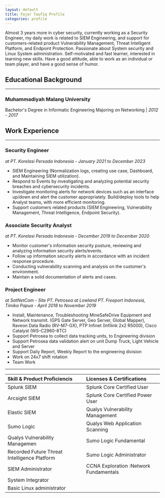 ```yaml
---
layout: default
title: Fajar Taufiq Profile
categories: profile
---
```


Almost 3 years more in cyber security, currently working as a Security Engineer,
my daily work is related to SIEM Engineering, and support for customers-related product Vulnerability
Management, Threat Intelligent Platform, and Endpoint Protection. Passionate about System security and
Linux System administration. Self-motivated and fast learner, interested in learning new skills. Have a
good attitude, able to work as an individual or team player, and have a good sense of humor.

## Educational Background
***
### Muhammadiyah Malang University
Bachelor's Degree in Informatic Engineering Majoring on Networking | _2012_ - _2017_

## Work Experience
***

### Security Engineer
_at PT. Korelasi Persada Indonesia_ - _January 2021 to December 2023_
* SIEM Engineering (Normalization logs, creating use case,
Dashboard, and Maintaining SIEM utilization).
* Respond to Events by investigating and analyzing potential
security breaches and cybersecurity incidents.
* Investigate monitoring alerts for network devices such as an
interface up/down and alert the customer appropriately.
Build/deploy tools to help Analyst teams, with more efficient
monitoring.
* Support customers related products (SIEM Engineering,
Vulnerability Management, Threat Intelligence, Endpoint
Security).

### Associate Security Analyst
_at PT. Korelasi Persada Indonesia_ - _December 2019 to December 2020_
* Monitor customer's information security posture, reviewing
and analyzing information security alerts/events.
* Follow up information security alerts in accordance with an
incident response procedure.
* Conducting vulnerability scanning and analysis on the customer's
environment.
* Maintain a solid documentation of alerts and cases.

### Project Engineer
_at SatNetCom_ - _Site PT. Petrosea at Lowland PT. Freeport Indonesia, Timika Papua_ -
_April 2018 to November 2019_
* Install, Maintenance, Troubleshooting MineSafeDrive Equipment and Network transmit.
(GPS Gate Server, Geo Server, Global Mapper), Raveon Data Radio (RV-M7-GX), PTP Infinet (Infilink 2x2 R5000), Cisco Catalyst (WS-C2960-8TC)
* Support Petrosea to collect data tracking units, to Engineering division
* Support Petrosea data validation alert on unit Dump Truck, Light Vehicle and Server
* Support Daily Report, Weekly Report to the engineering division
* Work on 24x7 shift rotation
* Team Work

***

| Skill & Product Proficiencis | Licenses & Certifications       |
|:-----------------------------|:--------------------------------|
|Splunk SIEM                   |Splunk Core Certified User       | 
|Arcsight SIEM                 |Splunk Core Certified Power User |
|Elastic SIEM                  |Qualys Vulnerability Management  |
|Sumo Logic                    |Qualys Web Application Scanning  |
|Qualys Vulnerability Managemen|Sumo Logic Fundamental           |
|Recorded Future Threat Intelligence Platform|Sumo Logic Administrator|
|SIEM Administrator|CCNA Exploration :Network Fundamentals       |
|System Integrator             |                                 |
|Basic Linux administrator     |                                 |
